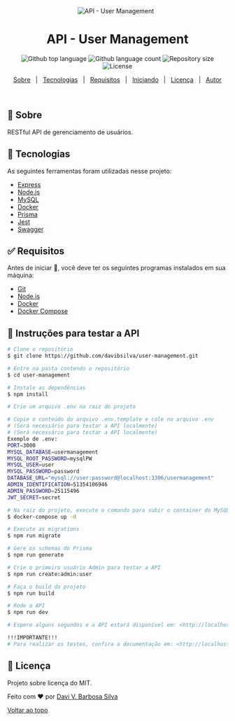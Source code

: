 <div align="center" id="top"> 
  <img src="./.github/app.gif" alt="API - User Management" />
  &#xa0;
</div>

<h1 align="center">API - User Management</h1>

<p align="center">
  <img alt="Github top language" src="https://img.shields.io/github/languages/top/davibsilva/glowing-airline-ticket?color=56BEB8">
  <img alt="Github language count" src="https://img.shields.io/github/languages/count/davibsilva/glowing-airline-ticket?color=56BEB8">
  <img alt="Repository size" src="https://img.shields.io/github/repo-size/davibsilva/glowing-airline-ticket?color=56BEB8">
  <img alt="License" src="https://img.shields.io/github/license/davibsilva/glowing-airline-ticket?color=56BEB8">
</p>

<p align="center">
  <a href="#dart-about">Sobre</a> &#xa0; | &#xa0; 
  <a href="#rocket-technologies">Tecnologias</a> &#xa0; | &#xa0;
  <a href="#white_check_mark-requirements">Requisitos</a> &#xa0; | &#xa0;
  <a href="#checkered_flag-starting">Iniciando</a> &#xa0; | &#xa0;
  <a href="#memo-license">Licença</a> &#xa0; | &#xa0;
  <a href="https://github.com/davibsilva" target="_blank">Autor</a>
</p>

<br>

## :dart: Sobre ##

RESTful API de gerenciamento de usuários.

## :rocket: Tecnologias ##

As seguintes ferramentas foram utilizadas nesse projeto:

- [Express](https://expressjs.com/)
- [Node.js](https://nodejs.org/en/)
- [MySQL](https://www.mysql.com/)
- [Docker](https://docker.com)
- [Prisma](https://www.prisma.io/)
- [Jest](https://www.jestjs.io/)
- [Swagger](https://swagger.io/)

## :white_check_mark: Requisitos ##

Antes de iniciar :checkered_flag:, você deve ter os seguintes programas instalados em sua máquina:

- [Git](https://git-scm.com)
- [Node.js](https://nodejs.org/en/)
- [Docker](https://www.docker.com/get-started/)
- [Docker Compose](https://docs.docker.com/compose/)

## :checkered_flag: Instruções para testar a API ##

```bash
# Clone o repositório
$ git clone https://github.com/davibsilva/user-management.git

# Entre na pasta contendo o repositório
$ cd user-management

# Instale as dependências
$ npm install

# Crie um arquivo .env na raiz do projeto

# Copie o conteúdo do arquivo .env.template e cole no arquivo .env
# (Será necessário para testar a API localmente)
# (Será necessário para testar a API localmente)
Exemplo de .env:
PORT=3000
MYSQL_DATABASE=usermanagement
MYSQL_ROOT_PASSWORD=mysqlPW
MYSQL_USER=user
MYSQL_PASSWORD=password
DATABASE_URL="mysql://user:password@localhost:3306/usermanagement"
ADMIN_IDENTIFICATION=51354106946
ADMIN_PASSWORD=25115496
JWT_SECRET=secret

# Na raiz do projeto, execute o comando para subir o container do MySQL
$ docker-compose up -d

# Execute as migrations
$ npm run migrate

# Gere os schemas do Prisma
$ npm run generate

# Crie o primeiro usuário Admin para testar a API
$ npm run create:admin:user

# Faça o build do projeto
$ npm run build

# Rode a API
$ npm run dev

# Espere alguns segundos e a API estará disponível em: <http://localhost:3000>

!!!IMPORTANTE!!!
# Para realizar os testes, confira a documentação em: <http://localhost:3000/api-docs>
```

## :memo: Licença ##

Projeto sobre licença do MIT.

Feito com :heart: por <a href="https://github.com/davibsilva" target="_blank">Davi V. Barbosa Silva</a>
&#xa0;

<a href="#top">Voltar ao topo</a>